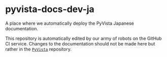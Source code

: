 # pyvista-docs-dev-ja

A place where we automatically deploy the PyVista Japanese documentation.

This repository is automatically edited by our army of robots on the
GitHub CI service. Changes to the documentation should not be made
here but rather in the [`PyVista`](https://github.com/pyvista/pyvista)
repository.
